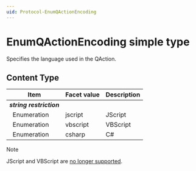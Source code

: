 ```yaml
---
uid: Protocol-EnumQActionEncoding
---
```


# EnumQActionEncoding simple type

Specifies the language used in the QAction.

## Content Type

|Item|Facet value|Description|
|--- |--- |--- |
|***string restriction***|||
|&nbsp;&nbsp;Enumeration|jscript|JScript|
|&nbsp;&nbsp;Enumeration|vbscript|VBScript|
|&nbsp;&nbsp;Enumeration|csharp|C#|

> [!NOTE]
> JScript and VBScript are [no longer supported](xref:Software_support_life_cycles#dataminer-functionality-evolution-and-retirement).
